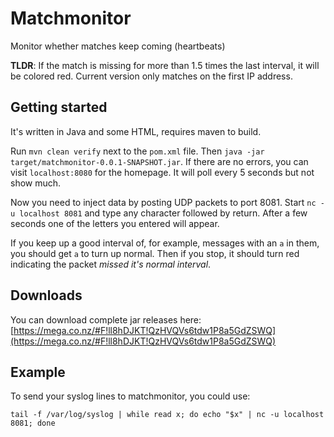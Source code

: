 Matchmonitor
============

Monitor whether matches keep coming (heartbeats)

__TLDR__: If the match is missing for more than 1.5 times the last interval, it will be colored red. Current version only matches on the first IP address.

Getting started
---------------
It's written in Java and some HTML, requires maven to build.

Run `mvn clean verify` next to the `pom.xml` file. Then `java -jar target/matchmonitor-0.0.1-SNAPSHOT.jar`. If there are no errors, you can visit `localhost:8080` for the homepage. It will poll every 5 seconds but not show much.

Now you need to inject data by posting UDP packets to port 8081. Start `nc -u localhost 8081` and type any character followed by return. After a few seconds one of the letters you entered will appear.

If you keep up a good interval of, for example, messages with an `a` in them, you should get `a` to turn up normal. Then if you stop, it should turn red indicating the packet _missed it's normal interval_.

Downloads
---------

You can download complete jar releases here: [https://mega.co.nz/#F!ll8hDJKT!QzHVQVs6tdw1P8a5GdZSWQ](https://mega.co.nz/#F!ll8hDJKT!QzHVQVs6tdw1P8a5GdZSWQ)

Example
-------
To send your syslog lines to matchmonitor, you could use:

    tail -f /var/log/syslog | while read x; do echo "$x" | nc -u localhost 8081; done



